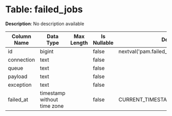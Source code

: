 # Table: failed_jobs

**Description**: No description available

| Column Name | Data Type | Max Length | Is Nullable | Default | Primary Key | Foreign Key |
|-------------|-----------|------------|-------------|---------|-------------|-------------|
| id | bigint |  | false | nextval('pam.failed_jobs_id_seq'::regclass) | failed_jobs | failed_jobs |
| connection | text |  | false |  |  |  |
| queue | text |  | false |  |  |  |
| payload | text |  | false |  |  |  |
| exception | text |  | false |  |  |  |
| failed_at | timestamp without time zone |  | false | CURRENT_TIMESTAMP |  |  |
